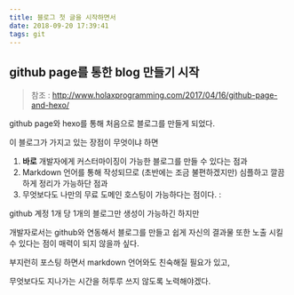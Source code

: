 ```yaml
---
title: 블로그 첫 글을 시작하면서
date: 2018-09-20 17:39:41
tags: git
---
```

## github page를 통한 blog 만들기 시작
> 참조 : http://www.holaxprogramming.com/2017/04/16/github-page-and-hexo/

github page와 hexo를 통해 처음으로 블로그를 만들게 되었다.

이 블로그가 가지고 있는 장점이 무엇이냐 하면

1. **바로** 개발자에게 커스터마이징이 가능한 블로그를 만들 수 있다는 점과
2. Markdown 언어를 통해 작성되므로 (초반에는 조금 불편하겠지만) 심플하고 깔끔하게 정리가 가능하단 점과
3. 무엇보다도 나만의 무료 도메인 호스팅이 가능하다는 점이다. :

github 계정 1개 당 1개의 블로그만 생성이 가능하긴 하지만

개발자로서는 github와 연동해서 블로그를 만들고 쉽게 자신의 결과물 또한 노출 시킬 수 있다는 점이 매력이 되지 않을까 싶다.
 
부지런히 포스팅 하면서 markdown 언어와도 친숙해질 필요가 있고,

무엇보다도 지나가는 시간을 허투루 쓰지 않도록 노력해야겠다.